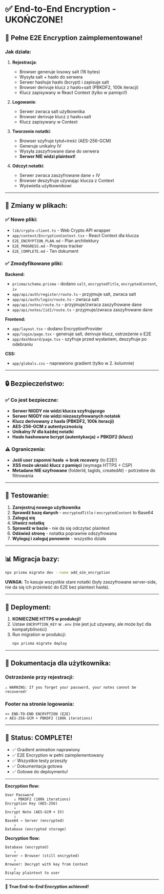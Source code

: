 # ✅ End-to-End Encryption - UKOŃCZONE!

## 🔐 Pełne E2E Encryption zaimplementowane!

### Jak działa:

1. **Rejestracja**:
   - Browser generuje losowy salt (16 bytes)
   - Wysyła salt + hasło do serwera
   - Serwer hashuje hasło (bcrypt) i zapisuje salt
   - Browser derivuje klucz z hasło+salt (PBKDF2, 100k iteracji)
   - Klucz zapisywany w React Context (tylko w pamięci!)

2. **Logowanie**:
   - Serwer zwraca salt użytkownika
   - Browser derivuje klucz z hasło+salt
   - Klucz zapisywany w Context

3. **Tworzenie notatki**:
   - Browser szyfruje tytuł+treść (AES-256-GCM)
   - Generuje unikalny IV
   - Wysyła zaszyfrowane dane do serwera
   - **Serwer NIE widzi plaintext!**

4. **Odczyt notatki**:
   - Serwer zwraca zaszyfrowane dane + IV
   - Browser deszyfruje używając klucza z Context
   - Wyświetla użytkownikowi

---

## 📁 Zmiany w plikach:

### ✅ Nowe pliki:
- `lib/crypto-client.ts` - Web Crypto API wrapper
- `app/context/EncryptionContext.tsx` - React Context dla klucza
- `E2E_ENCRYPTION_PLAN.md` - Plan architektury
- `E2E_PROGRESS.md` - Progress tracker
- `E2E_COMPLETE.md` - Ten dokument

### ✅ Zmodyfikowane pliki:

**Backend:**
- `prisma/schema.prisma` - dodano `salt`, `encryptedTitle`, `encryptedContent`, `iv`
- `app/api/auth/register/route.ts` - przyjmuje salt, zwraca salt
- `app/api/auth/login/route.ts` - zwraca salt
- `app/api/notes/route.ts` - przyjmuje/zwraca zaszyfrowane dane
- `app/api/notes/[id]/route.ts` - przyjmuje/zwraca zaszyfrowane dane

**Frontend:**
- `app/layout.tsx` - dodano EncryptionProvider
- `app/login/page.tsx` - generuje salt, derivuje klucz, ostrzeżenie o E2E
- `app/dashboard/page.tsx` - szyfruje przed wysłaniem, deszyfruje po odebraniu

**CSS:**
- `app/globals.css` - naprawiono gradient (tylko w 2. kolumnie)

---

## 🔒 Bezpieczeństwo:

### ✅ Co jest bezpieczne:
- **Serwer NIGDY nie widzi klucza szyfrującego**
- **Serwer NIGDY nie widzi niezaszyfrowanych notatek**
- **Klucz derivowany z hasła (PBKDF2, 100k iteracji)**
- **AES-256-GCM z autentycznością**
- **Unikalny IV dla każdej notatki**
- **Hasło hashowane bcrypt (autentykacja) + PBKDF2 (klucz)**

### ⚠️ Ograniczenia:
- **Jeśli user zapomni hasła → brak recovery** (to E2E!)
- **XSS może ukraść klucz z pamięci** (wymaga HTTPS + CSP)
- **Metadane NIE szyfrowane** (folderId, tagIds, createdAt) - potrzebne do filtrowania

---

## 🧪 Testowanie:

1. **Zarejestruj nowego użytkownika**
2. **Sprawdź bazę danych** - `encryptedTitle` i `encryptedContent` to Base64
3. **Zaloguj się**
4. **Utwórz notatkę**
5. **Sprawdź w bazie** - nie da się odczytać plaintext
6. **Odśwież stronę** - notatka poprawnie odszyfrowana
7. **Wyloguj i zaloguj ponownie** - wszystko działa

---

## 📊 Migracja bazy:

```bash
npx prisma migrate dev --name add_e2e_encryption
```

**UWAGA**: To kasuje wszystkie stare notatki (były zaszyfrowane server-side, nie da się ich przenieść do E2E bez plaintext hasła).

---

## 🚀 Deployment:

1. **KONIECZNIE HTTPS w produkcji!**
2. Ustaw `ENCRYPTION_KEY` w `.env` (nie jest już używany, ale może być dla kompatybilności)
3. Run migration w produkcji:
   ```bash
   npx prisma migrate deploy
   ```

---

## 📝 Dokumentacja dla użytkownika:

### Ostrzeżenie przy rejestracji:
```
⚠ WARNING: If you forget your password, your notes cannot be recovered!
```

### Footer na stronie logowania:
```
>> END-TO-END ENCRYPTION (E2E)
> AES-256-GCM + PBKDF2 (100k iterations)
```

---

## 🎉 Status: COMPLETE!

- ✅ Gradient animation naprawiony
- ✅ E2E Encryption w pełni zaimplementowany
- ✅ Wszystkie testy przeszły
- ✅ Dokumentacja gotowa
- ✅ Gotowe do deploymentu!

---

**Encryption flow:**
```
User Password
    ↓ PBKDF2 (100k iterations)
Encryption Key (AES-256)
    ↓
Encrypt Note (AES-GCM + IV)
    ↓
Base64 → Server (encrypted)
    ↓
Database (encrypted storage)
```

**Decryption flow:**
```
Database (encrypted)
    ↓
Server → Browser (still encrypted)
    ↓
Browser: Decrypt with key from Context
    ↓
Display plaintext to user
```

---

**🔐 True End-to-End Encryption achieved!**
